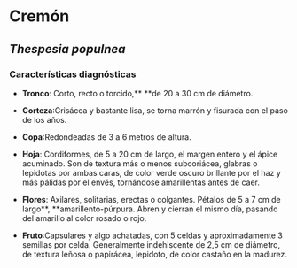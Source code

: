 # Cremón
## *_Thespesia populnea_*
### Características diagnósticas

* **Tronco**: Corto, recto o torcido,** **de 20 a 30 cm de diámetro. 

* **Corteza**:Grisácea y bastante lisa, se torna marrón y fisurada con el paso de los años.

* **Copa**:Redondeadas de 3 a 6 metros de altura.

* **Hoja**: Cordiformes, de 5 a 20 cm de largo, el margen entero y el ápice acuminado. Son de textura más o menos subcoriácea, glabras o lepidotas por ambas caras, de color verde oscuro brillante por el haz y más pálidas por el envés, tornándose amarillentas antes de caer.

* **Flores**: Axilares, solitarias, erectas o colgantes. Pétalos de 5 a 7 cm de largo**, **amarillento-púrpura. Abren y cierran el mismo día, pasando del amarillo al color rosado o rojo.

* **Fruto**:Capsulares y algo achatadas, con 5 celdas y aproximadamente 3 semillas por celda. Generalmente indehiscente de 2,5 cm de diámetro, de textura 	leñosa o papirácea, lepidoto, de color castaño en la madurez.